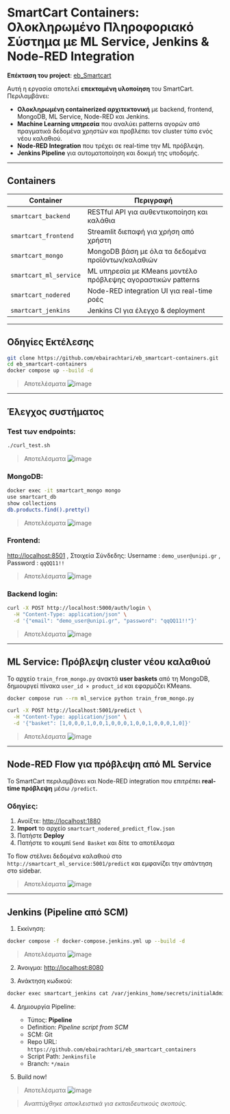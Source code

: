 # SmartCart Containers: Ολοκληρωμένο Πληροφοριακό Σύστημα με ML Service, Jenkins & Node-RED Integration

**Επέκταση του project**: [eb\_Smartcart](https://github.com/ebairachtari/eb_Smartcart)

Αυτή η εργασία αποτελεί **επεκταμένη υλοποίηση** του SmartCart. Περιλαμβάνει:

* **Ολοκληρωμένη containerized αρχιτεκτονική** με backend, frontend, MongoDB, ML Service, Node-RED και Jenkins.
* **Machine Learning υπηρεσία** που αναλύει patterns αγορών από πραγματικά δεδομένα χρηστών και προβλέπει τον cluster τύπο ενός νέου καλαθιού.
* **Node-RED Integration** που τρέχει σε real-time την ML πρόβλεψη.
* **Jenkins Pipeline** για αυτοματοποίηση και δοκιμή της υποδομής.

---

## Containers

| Container              | Περιγραφή                                                    |
| ---------------------- | ------------------------------------------------------------ |
| `smartcart_backend`    | RESTful API για αυθεντικοποίηση και καλάθια                  |
| `smartcart_frontend`   | Streamlit διεπαφή για χρήση από χρήστη                       |
| `smartcart_mongo`      | MongoDB βάση με όλα τα δεδομένα προϊόντων/καλαθιών           |
| `smartcart_ml_service` | ML υπηρεσία με KMeans μοντέλο πρόβλεψης αγοραστικών patterns |
| `smartcart_nodered`    | Node-RED integration UI για real-time ροές                   |
| `smartcart_jenkins`    | Jenkins CI για έλεγχο & deployment                           |

---

## Οδηγίες Εκτέλεσης

```bash
git clone https://github.com/ebairachtari/eb_smartcart-containers.git
cd eb_smartcart-containers
docker compose up --build -d
```

>Αποτελέσματα
![image](https://github.com/user-attachments/assets/dd580915-491e-4c18-a69b-4ec4220c7084)

---

## Έλεγχος συστήματος

### Test των endpoints:

```bash
./curl_test.sh
```

>Αποτελέσματα
![image](https://github.com/user-attachments/assets/ef5eb13c-04fd-4d22-9ce9-8e26320e576b)


### MongoDB:

```bash
docker exec -it smartcart_mongo mongo
use smartcart_db
show collections
db.products.find().pretty()
```

>Αποτελέσματα
![image](https://github.com/user-attachments/assets/fa1bcdc6-2a5b-4d8d-9890-162253d56e5f)


### Frontend:

[http://localhost:8501](http://localhost:8501) , Στοιχεία Σύνδεδης: Username : `demo_user@unipi.gr`  , Password  : `qqQQ11!!`

>Αποτελέσματα
![image](https://github.com/user-attachments/assets/8f438bdc-f5d7-4d80-b3d8-30a92aa2cda7)

### Backend login:

```bash
curl -X POST http://localhost:5000/auth/login \
  -H "Content-Type: application/json" \
  -d '{"email": "demo_user@unipi.gr", "password": "qqQQ11!!"}'
```

>Αποτελέσματα
![image](https://github.com/user-attachments/assets/26bf5866-cdbe-433f-929f-4a038d15c576)

---

## ML Service: Πρόβλεψη cluster νέου καλαθιού

Το αρχείο `train_from_mongo.py` ανακτά **user baskets** από τη MongoDB, δημιουργεί πίνακα `user_id × product_id` και εφαρμόζει KMeans.

```bash
docker compose run --rm ml_service python train_from_mongo.py
```

```bash
curl -X POST http://localhost:5001/predict \
  -H "Content-Type: application/json" \
  -d '{"basket": [1,0,0,0,1,0,0,1,0,0,0,1,0,0,1,0,0,0,1,0]}'
```

>Αποτελέσματα
![image](https://github.com/user-attachments/assets/e3d6390a-7c66-4de2-9912-3f91759c211e)

---

## Node-RED Flow για πρόβλεψη από ML Service

Το SmartCart περιλαμβάνει και Node-RED integration που επιτρέπει **real-time πρόβλεψη** μέσω `/predict`.

### Οδηγίες:

1. Ανοίξτε: [http://localhost:1880](http://localhost:1880)
2. **Import** το αρχείο `smartcart_nodered_predict_flow.json`
3. Πατήστε **Deploy**
4. Πατήστε το κουμπί `Send Basket` και δίτε το αποτέλεσμα

Το flow στέλνει δεδομένα καλαθιού στο `http://smartcart_ml_service:5001/predict` και εμφανίζει την απάντηση στο sidebar.

>Αποτελέσματα
![image](https://github.com/user-attachments/assets/8afaa912-4aea-4dbc-adb9-6a068280c67c)


---

## Jenkins (Pipeline από SCM)

1. Εκκίνηση:

```bash
docker compose -f docker-compose.jenkins.yml up --build -d
```

>Αποτελέσματα
![image](https://github.com/user-attachments/assets/b756e8ef-cf67-4183-9a2f-a3b8755b4aa4)


2. Άνοιγμα: [http://localhost:8080](http://localhost:8080)

3. Ανάκτηση κωδικού:

```bash
docker exec smartcart_jenkins cat /var/jenkins_home/secrets/initialAdminPassword
```

4. Δημιουργία Pipeline:

   * Τύπος: **Pipeline**
   * Definition: *Pipeline script from SCM*
   * SCM: Git
   * Repo URL: `https://github.com/ebairachtari/eb_smartcart_containers`
   * Script Path: `Jenkinsfile`
   * Branch: `*/main`

5. Build now!

>Αποτελέσματα
![image](https://github.com/user-attachments/assets/1254f29f-0a02-40bc-9557-40d4dac39a81)


>*Αναπτύχθηκε αποκλειστικά για εκπαιδευτικούς σκοπούς.*
